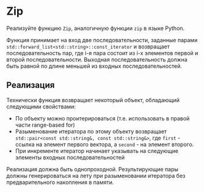 # Zip

Реализуйте функцию `Zip`, аналогичную функции `zip` в языке Python.

Функция принимает на вход две последовательности, заданные парами `std::forward_list<std::string>::const_iterator`
и возвращает последовательность пар, где i-я пара состоит из i-х элементов первой и второй последовательности.
Выходная последовательность должна быть равной по длине меньшей из входных последовательностей. 

## Реализация

Технически функция возвращает некоторый объект, обладающий следующими свойствами:

- По объекту можно проитерироваться (т.е. использовать в правой части range-based for)
- Разыменование итератора по этому объекту возвращает `std::pair<const std::string&, const std::string&>`,
  где `first` - ссылка на элемент первого вектора, а `second` - на элемент второго.
- При инкременте итератор начинает указывать на следующие элементы входных последовательностей

Реализация должна быть однопроходной. Результирующие пары должны генерироваться на лету при разыменовании
итератора без предварительного накопления в памяти.
